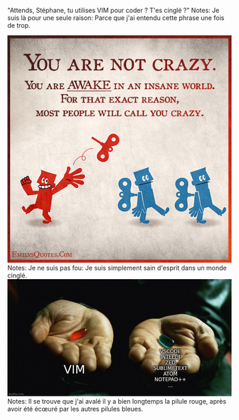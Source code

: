 "Attends, Stéphane, tu utilises VIM pour coder ? T'es cinglé ?"
Notes: Je suis là pour une seule raison: Parce que j'ai entendu cette phrase une fois de trop.



<img class="r-stretch" src="assets/you-are-not-crazy.jpeg" alt="You are not crazy. You are awake in an insane world">
Notes: Je ne suis pas fou: Je suis simplement sain d'esprit dans un monde cinglé.



<img class="r-stretch" src="assets/red-pill.jpeg" alt="VIM est la pilule rouge">
Notes: Il se trouve que j'ai avalé il y a bien longtemps la pilule rouge, après avoir été écœuré par les autres pilules bleues.
